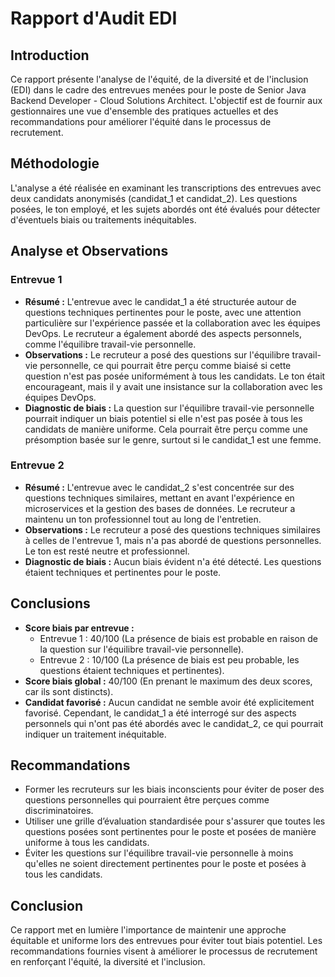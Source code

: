 
# Rapport d'Audit EDI

## Introduction
Ce rapport présente l'analyse de l'équité, de la diversité et de l'inclusion (EDI) dans le cadre des entrevues menées pour le poste de Senior Java Backend Developer - Cloud Solutions Architect. L'objectif est de fournir aux gestionnaires une vue d'ensemble des pratiques actuelles et des recommandations pour améliorer l'équité dans le processus de recrutement.

## Méthodologie
L'analyse a été réalisée en examinant les transcriptions des entrevues avec deux candidats anonymisés (candidat_1 et candidat_2). Les questions posées, le ton employé, et les sujets abordés ont été évalués pour détecter d'éventuels biais ou traitements inéquitables.

## Analyse et Observations

### Entrevue 1
- **Résumé :** L'entrevue avec le candidat_1 a été structurée autour de questions techniques pertinentes pour le poste, avec une attention particulière sur l'expérience passée et la collaboration avec les équipes DevOps. Le recruteur a également abordé des aspects personnels, comme l'équilibre travail-vie personnelle.
- **Observations :** Le recruteur a posé des questions sur l'équilibre travail-vie personnelle, ce qui pourrait être perçu comme biaisé si cette question n'est pas posée uniformément à tous les candidats. Le ton était encourageant, mais il y avait une insistance sur la collaboration avec les équipes DevOps.
- **Diagnostic de biais :** La question sur l'équilibre travail-vie personnelle pourrait indiquer un biais potentiel si elle n'est pas posée à tous les candidats de manière uniforme. Cela pourrait être perçu comme une présomption basée sur le genre, surtout si le candidat_1 est une femme.

### Entrevue 2
- **Résumé :** L'entrevue avec le candidat_2 s'est concentrée sur des questions techniques similaires, mettant en avant l'expérience en microservices et la gestion des bases de données. Le recruteur a maintenu un ton professionnel tout au long de l'entretien.
- **Observations :** Le recruteur a posé des questions techniques similaires à celles de l'entrevue 1, mais n'a pas abordé de questions personnelles. Le ton est resté neutre et professionnel.
- **Diagnostic de biais :** Aucun biais évident n'a été détecté. Les questions étaient techniques et pertinentes pour le poste.

## Conclusions
- **Score biais par entrevue :**
  - Entrevue 1 : 40/100 (La présence de biais est probable en raison de la question sur l'équilibre travail-vie personnelle).
  - Entrevue 2 : 10/100 (La présence de biais est peu probable, les questions étaient techniques et pertinentes).
- **Score biais global :** 40/100 (En prenant le maximum des deux scores, car ils sont distincts).
- **Candidat favorisé :** Aucun candidat ne semble avoir été explicitement favorisé. Cependant, le candidat_1 a été interrogé sur des aspects personnels qui n'ont pas été abordés avec le candidat_2, ce qui pourrait indiquer un traitement inéquitable.

## Recommandations
- Former les recruteurs sur les biais inconscients pour éviter de poser des questions personnelles qui pourraient être perçues comme discriminatoires.
- Utiliser une grille d’évaluation standardisée pour s'assurer que toutes les questions posées sont pertinentes pour le poste et posées de manière uniforme à tous les candidats.
- Éviter les questions sur l'équilibre travail-vie personnelle à moins qu'elles ne soient directement pertinentes pour le poste et posées à tous les candidats.

## Conclusion
Ce rapport met en lumière l'importance de maintenir une approche équitable et uniforme lors des entrevues pour éviter tout biais potentiel. Les recommandations fournies visent à améliorer le processus de recrutement en renforçant l'équité, la diversité et l'inclusion.